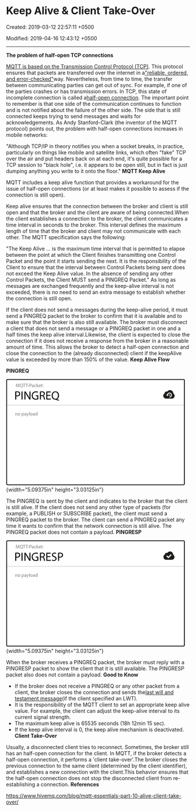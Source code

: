 # Keep Alive & Client Take-Over

Created: 2019-03-12 22:57:11 +0500

Modified: 2019-04-16 12:43:12 +0500

---

**The problem of half-open TCP connections**

[MQTT is based on the Transmission Control Protocol (TCP)](https://www.hivemq.com/blog/mqtt-essentials-part-3-client-broker-connection-establishment/). This protocol ensures that packets are transferred over the internet in a["reliable, ordered, and error-checked"](http://en.wikipedia.org/wiki/Transmission_Control_Protocol)way. Nevertheless, from time to time, the transfer between communicating parties can get out of sync. For example, if one of the parties crashes or has transmission errors. In TCP, this state of incomplete connection is called a[half-open connection](http://en.wikipedia.org/wiki/TCP_half-open). The important point to remember is that one side of the communication continues to function and is not notified about the failure of the other side. The side that is still connected keeps trying to send messages and waits for acknowledgements.
As Andy Stanford-Clark (the inventor of the MQTT protocol) points out, the problem with half-open connections increases in mobile networks:

"Although TCP/IP in theory notifies you when a socket breaks, in practice, particularly on things like mobile and satellite links, which often "fake" TCP over the air and put headers back on at each end, it's quite possible for a TCP session to "black hole", i.e. it appears to be open still, but in fact is just dumping anything you write to it onto the floor."
**MQTT Keep Alive**

MQTT includes a keep alive function that provides a workaround for the issue of half-open connections (or at least makes it possible to assess if the connection is still open).

Keep alive ensures that the connection between the broker and client is still open and that the broker and the client are aware of being connected.When the client establishes a connection to the broker, the client communicates a time interval in seconds to the broker. This interval defines the maximum length of time that the broker and client may not communicate with each other.
The MQTT specification says the following:

"The Keep Alive ... is the maximum time interval that is permitted to elapse between the point at which the Client finishes transmitting one Control Packet and the point it starts sending the next. It is the responsibility of the Client to ensure that the interval between Control Packets being sent does not exceed the Keep Alive value. In the absence of sending any other Control Packets, the Client MUST send a PINGREQ Packet."
As long as messages are exchanged frequently and the keep-alive interval is not exceeded, there is no need to send an extra message to establish whether the connection is still open.

If the client does not send a messages during the keep-alive period, it must send a PINGREQ packet to the broker to confirm that it is available and to make sure that the broker is also still available.
The broker must disconnect a client that does not send a message or a PINGREQ packet in one and a half times the keep alive interval.Likewise, the client is expected to close the connection if it does not receive a response from the broker in a reasonable amount of time.
This allows the broker to detect a half-open connection and close the connection to the (already disconnected) client if the keepAlive value is exceeded by more than 150% of the value.
**Keep Alive Flow**

**PINGREQ**

![pingreq](media/Keep-Alive-&-Client-Take-Over-image1.png){width="5.09375in" height="3.03125in"}

The PINGREQ is sent by the client and indicates to the broker that the client is still alive. If the client does not send any other type of packets (for example, a PUBLISH or SUBSCRIBE packet), the client must send a PINGREQ packet to the broker. The client can send a PINGREQ packet any time it wants to confirm that the network connection is still alive. The PINGREQ packet does not contain a payload.
**PINGRESP**

![pingresp](media/Keep-Alive-&-Client-Take-Over-image2.png){width="5.09375in" height="3.03125in"}

When the broker receives a PINGREQ packet, the broker must reply with a PINGRESP packet to show the client that it is still available. The PINGRESP packet also does not contain a payload.
**Good to Know**
-   If the broker does not receive a PINGREQ or any other packet from a client, the broker closes the connection and sends the[last will and testament message](https://www.hivemq.com/blog/mqtt-essentials-part-9-last-will-and-testament/)(if the client specified an LWT).
-   It is the responsibility of the MQTT client to set an appropriate keep alive value. For example, the client can adjust the keep-alive interval to its current signal strength.
-   The maximum keep alive is 65535 seconds (18h 12min 15 sec).
-   If the keep alive interval is 0, the keep alive mechanism is deactivated.
**Client Take-Over**

Usually, a disconnected client tries to reconnect. Sometimes, the broker still has an half-open connection for the client. In MQTT, if the broker detects a half-open connection, it performs a 'client take-over'.The broker closes the previous connection to the same client (determined by the client identifier), and establishes a new connection with the client.This behavior ensures that the half-open connection does not stop the disconnected client from re-establishing a connection.
**References**

<https://www.hivemq.com/blog/mqtt-essentials-part-10-alive-client-take-over/>
